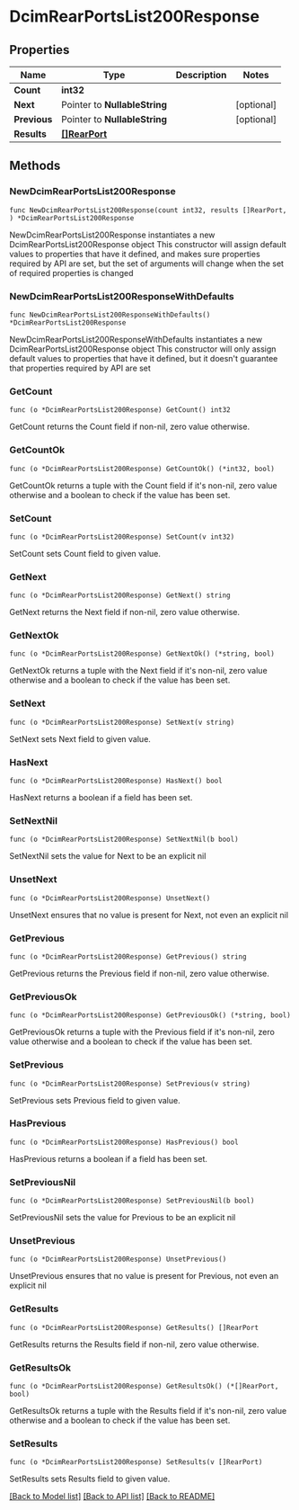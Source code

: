 # DcimRearPortsList200Response

## Properties

Name | Type | Description | Notes
------------ | ------------- | ------------- | -------------
**Count** | **int32** |  | 
**Next** | Pointer to **NullableString** |  | [optional] 
**Previous** | Pointer to **NullableString** |  | [optional] 
**Results** | [**[]RearPort**](RearPort.md) |  | 

## Methods

### NewDcimRearPortsList200Response

`func NewDcimRearPortsList200Response(count int32, results []RearPort, ) *DcimRearPortsList200Response`

NewDcimRearPortsList200Response instantiates a new DcimRearPortsList200Response object
This constructor will assign default values to properties that have it defined,
and makes sure properties required by API are set, but the set of arguments
will change when the set of required properties is changed

### NewDcimRearPortsList200ResponseWithDefaults

`func NewDcimRearPortsList200ResponseWithDefaults() *DcimRearPortsList200Response`

NewDcimRearPortsList200ResponseWithDefaults instantiates a new DcimRearPortsList200Response object
This constructor will only assign default values to properties that have it defined,
but it doesn't guarantee that properties required by API are set

### GetCount

`func (o *DcimRearPortsList200Response) GetCount() int32`

GetCount returns the Count field if non-nil, zero value otherwise.

### GetCountOk

`func (o *DcimRearPortsList200Response) GetCountOk() (*int32, bool)`

GetCountOk returns a tuple with the Count field if it's non-nil, zero value otherwise
and a boolean to check if the value has been set.

### SetCount

`func (o *DcimRearPortsList200Response) SetCount(v int32)`

SetCount sets Count field to given value.


### GetNext

`func (o *DcimRearPortsList200Response) GetNext() string`

GetNext returns the Next field if non-nil, zero value otherwise.

### GetNextOk

`func (o *DcimRearPortsList200Response) GetNextOk() (*string, bool)`

GetNextOk returns a tuple with the Next field if it's non-nil, zero value otherwise
and a boolean to check if the value has been set.

### SetNext

`func (o *DcimRearPortsList200Response) SetNext(v string)`

SetNext sets Next field to given value.

### HasNext

`func (o *DcimRearPortsList200Response) HasNext() bool`

HasNext returns a boolean if a field has been set.

### SetNextNil

`func (o *DcimRearPortsList200Response) SetNextNil(b bool)`

 SetNextNil sets the value for Next to be an explicit nil

### UnsetNext
`func (o *DcimRearPortsList200Response) UnsetNext()`

UnsetNext ensures that no value is present for Next, not even an explicit nil
### GetPrevious

`func (o *DcimRearPortsList200Response) GetPrevious() string`

GetPrevious returns the Previous field if non-nil, zero value otherwise.

### GetPreviousOk

`func (o *DcimRearPortsList200Response) GetPreviousOk() (*string, bool)`

GetPreviousOk returns a tuple with the Previous field if it's non-nil, zero value otherwise
and a boolean to check if the value has been set.

### SetPrevious

`func (o *DcimRearPortsList200Response) SetPrevious(v string)`

SetPrevious sets Previous field to given value.

### HasPrevious

`func (o *DcimRearPortsList200Response) HasPrevious() bool`

HasPrevious returns a boolean if a field has been set.

### SetPreviousNil

`func (o *DcimRearPortsList200Response) SetPreviousNil(b bool)`

 SetPreviousNil sets the value for Previous to be an explicit nil

### UnsetPrevious
`func (o *DcimRearPortsList200Response) UnsetPrevious()`

UnsetPrevious ensures that no value is present for Previous, not even an explicit nil
### GetResults

`func (o *DcimRearPortsList200Response) GetResults() []RearPort`

GetResults returns the Results field if non-nil, zero value otherwise.

### GetResultsOk

`func (o *DcimRearPortsList200Response) GetResultsOk() (*[]RearPort, bool)`

GetResultsOk returns a tuple with the Results field if it's non-nil, zero value otherwise
and a boolean to check if the value has been set.

### SetResults

`func (o *DcimRearPortsList200Response) SetResults(v []RearPort)`

SetResults sets Results field to given value.



[[Back to Model list]](../README.md#documentation-for-models) [[Back to API list]](../README.md#documentation-for-api-endpoints) [[Back to README]](../README.md)


